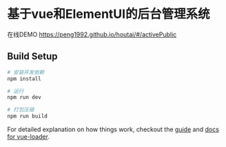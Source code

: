 # 基于vue和ElementUI的后台管理系统

在线DEMO https://peng1992.github.io/houtai/#/activePublic
## Build Setup

``` bash
# 安装开发依赖
npm install

# 运行
npm run dev

# 打包压缩
npm run build
```

For detailed explanation on how things work, checkout the [guide](http://vuejs-templates.github.io/webpack/) and [docs for vue-loader](http://vuejs.github.io/vue-loader).
